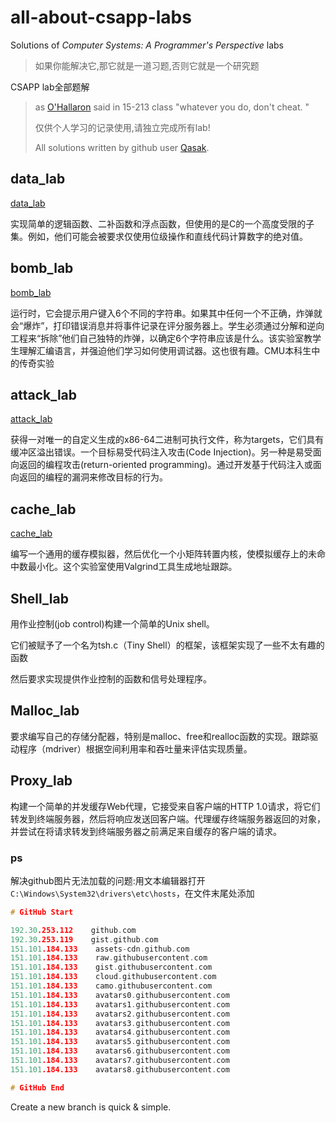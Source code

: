 # all-about-csapp-labs
Solutions of *Computer Systems: A Programmer's Perspective* labs

> 如果你能解决它,那它就是一道习题,否则它就是一个研究题

CSAPP lab全部题解

> as [O'Hallaron](https://www.cs.cmu.edu/~droh/) said in 15-213 class "whatever you do, don't cheat. " 
>
> 仅供个人学习的记录使用,请独立完成所有lab!
>
> All solutions written by github user [Qasak](https://qasak.github.io/).    

## data_lab

[data_lab](https://github.com/Qasak/all-about-csapp-labs/blob/master/datalab/README.md)

实现简单的逻辑函数、二补函数和浮点函数，但使用的是C的一个高度受限的子集。例如，他们可能会被要求仅使用位级操作和直线代码计算数字的绝对值。

## bomb_lab

[bomb_lab](https://github.com/Qasak/all-about-csapp-labs/blob/master/bomblab/README.md)

运行时，它会提示用户键入6个不同的字符串。如果其中任何一个不正确，炸弹就会“爆炸”，打印错误消息并将事件记录在评分服务器上。学生必须通过分解和逆向工程来“拆除”他们自己独特的炸弹，以确定6个字符串应该是什么。该实验室教学生理解汇编语言，并强迫他们学习如何使用调试器。这也很有趣。CMU本科生中的传奇实验

## attack_lab

[attack_lab](https://github.com/Qasak/all-about-csapp-labs/blob/master/attacklab/README.md)

获得一对唯一的自定义生成的x86-64二进制可执行文件，称为targets，它们具有缓冲区溢出错误。一个目标易受代码注入攻击(Code Injection)。另一种是易受面向返回的编程攻击(return-oriented programming)。通过开发基于代码注入或面向返回的编程的漏洞来修改目标的行为。

## cache_lab

[cache_lab](https://github.com/Qasak/all-about-csapp-labs/blob/master/cachelab/README.md)

编写一个通用的缓存模拟器，然后优化一个小矩阵转置内核，使模拟缓存上的未命中数最小化。这个实验室使用Valgrind工具生成地址跟踪。

## Shell_lab

用作业控制(job control)构建一个简单的Unix shell。

它们被赋予了一个名为tsh.c（Tiny Shell）的框架，该框架实现了一些不太有趣的函数

然后要求实现提供作业控制的函数和信号处理程序。

## Malloc_lab

要求编写自己的存储分配器，特别是malloc、free和realloc函数的实现。跟踪驱动程序（mdriver）根据空间利用率和吞吐量来评估实现质量。

## Proxy_lab

构建一个简单的并发缓存Web代理，它接受来自客户端的HTTP 1.0请求，将它们转发到终端服务器，然后将响应发送回客户端。代理缓存终端服务器返回的对象，并尝试在将请求转发到终端服务器之前满足来自缓存的客户端的请求。

### ps

解决github图片无法加载的问题:用文本编辑器打开`C:\Windows\System32\drivers\etc\hosts`，在文件末尾处添加

```c
# GitHub Start

192.30.253.112    github.com 
192.30.253.119    gist.github.com
151.101.184.133    assets-cdn.github.com
151.101.184.133    raw.githubusercontent.com
151.101.184.133    gist.githubusercontent.com
151.101.184.133    cloud.githubusercontent.com
151.101.184.133    camo.githubusercontent.com
151.101.184.133    avatars0.githubusercontent.com
151.101.184.133    avatars1.githubusercontent.com
151.101.184.133    avatars2.githubusercontent.com
151.101.184.133    avatars3.githubusercontent.com
151.101.184.133    avatars4.githubusercontent.com
151.101.184.133    avatars5.githubusercontent.com
151.101.184.133    avatars6.githubusercontent.com
151.101.184.133    avatars7.githubusercontent.com
151.101.184.133    avatars8.githubusercontent.com

# GitHub End
```
Create a new branch is quick & simple.
